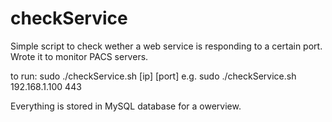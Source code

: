 # checkService

Simple script to check wether a web service is responding to a certain port. Wrote it to monitor PACS servers.

to run:
      sudo ./checkService.sh [ip] [port] 
          e.g. sudo ./checkService.sh 192.168.1.100 443
          
Everything is stored in MySQL database for a owerview. 
